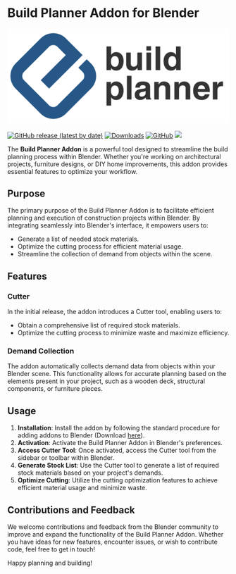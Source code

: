 # Build Planner Addon for Blender

![Build Planner Banner](assets/build_planner_logo.svg)

[![GitHub release (latest by date)](https://img.shields.io/github/v/release/magnusinmexico/buildplanner)](https://github.com/magnusinmexico/buildplanner/releases)
[![Downloads](https://img.shields.io/github/downloads/magnusinmexico/buildplanner/total.svg)](https://github.com/magnusinmexico/buildplanner/releases)
[![GitHub](https://img.shields.io/github/license/magnusinmexico/buildplanner)](https://github.com/magnusinmexico/buildplanner/LICENSE)
![](https://visitor-badge.laobi.icu/badge?page_id=magnusinmexico/buildplanner)

The **Build Planner Addon** is a powerful tool designed to streamline the build planning process within Blender. Whether you're working on architectural projects, furniture designs, or DIY home improvements, this addon provides essential features to optimize your workflow.

## Purpose

The primary purpose of the Build Planner Addon is to facilitate efficient planning and execution of construction projects within Blender. By integrating seamlessly into Blender's interface, it empowers users to:

- Generate a list of needed stock materials.
- Optimize the cutting process for efficient material usage.
- Streamline the collection of demand from objects within the scene.

## Features

### Cutter

In the initial release, the addon introduces a Cutter tool, enabling users to:

- Obtain a comprehensive list of required stock materials.
- Optimize the cutting process to minimize waste and maximize efficiency.

### Demand Collection

The addon automatically collects demand data from objects within your Blender scene. This functionality allows for accurate planning based on the elements present in your project, such as a wooden deck, structural components, or furniture pieces.

## Usage

1. **Installation**: Install the addon by following the standard procedure for adding addons to Blender (Download [here](https://github.com/magnusinmexico/buildplanner/releases/download/v0.1.1/buildplanner.zip)).
2. **Activation**: Activate the Build Planner Addon in Blender's preferences.
3. **Access Cutter Tool**: Once activated, access the Cutter tool from the sidebar or toolbar within Blender.
4. **Generate Stock List**: Use the Cutter tool to generate a list of required stock materials based on your project's demands.
5. **Optimize Cutting**: Utilize the cutting optimization features to achieve efficient material usage and minimize waste.

## Contributions and Feedback

We welcome contributions and feedback from the Blender community to improve and expand the functionality of the Build Planner Addon. Whether you have ideas for new features, encounter issues, or wish to contribute code, feel free to get in touch!

Happy planning and building!

